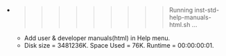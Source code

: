 * >>>>>>>>> Running inst-std-help-manuals-html.sh ...
  * Add user & developer manuals(html) in Help menu.
  * Disk size = 3481236K. Space Used = 76K. Runtime = 00:00:00:01.

